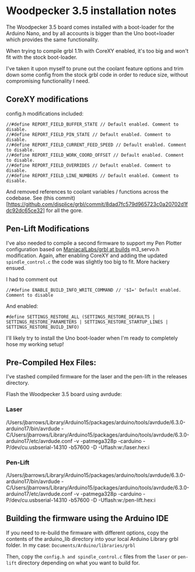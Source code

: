 # Woodpecker 3.5 installation notes

The Woodpecker 3.5 board comes installed with a boot-loader for the Arduino Nano, and by all accounts is bigger than the Uno boot=loader which provides the same functionality.

When trying to compile grbl 1.1h with CoreXY enabled, it's too big and won't fit with the stock boot-loader.

I've taken it upon myself to prune out the coolant feature options and trim down some config from the stock grbl code in order to reduce size, without compromising functionality I need.

## CoreXY modifications

config.h modifications included:
```
//#define REPORT_FIELD_BUFFER_STATE // Default enabled. Comment to disable.
//#define REPORT_FIELD_PIN_STATE // Default enabled. Comment to disable.
//#define REPORT_FIELD_CURRENT_FEED_SPEED // Default enabled. Comment to disable.
//#define REPORT_FIELD_WORK_COORD_OFFSET // Default enabled. Comment to disable.
//#define REPORT_FIELD_OVERRIDES // Default enabled. Comment to disable.
//#define REPORT_FIELD_LINE_NUMBERS // Default enabled. Comment to disable.
```
And removed references to coolant variables / functions across the codebase. See (this commit)[https://github.com/djsplice/grbl/commit/8dad7fc579d965723c0a20702d1fdc92dc65ce32] for all the gore.

## Pen-Lift Modifications 
I've also needed to compile a second firmware to support my Pen Plotter configuration based on [ManiacalLabs/grbl at builds](https://github.com/ManiacalLabs/grbl/tree/builds) m3_servo.h modification. Again, after enabling CoreXY and adding the updated `spindle_control.c` the code was slightly too big to fit. More hackery ensued.

I had to comment out
```
//#define ENABLE_BUILD_INFO_WRITE_COMMAND // '$I=' Default enabled. Comment to disable
```

And enabled:
```
#define SETTINGS_RESTORE_ALL (SETTINGS_RESTORE_DEFAULTS | SETTINGS_RESTORE_PARAMETERS | SETTINGS_RESTORE_STARTUP_LINES | SETTINGS_RESTORE_BUILD_INFO)
```

I'll likely try to install the Uno boot-loader when I'm ready to completely hose my working setup!

## Pre-Compiled Hex Files:

I've stashed compiled firmware for the laser and the pen-lift in the releases directory.

Flash the Woodpecker 3.5 board using avrdude:

### Laser
/Users/jbarrows/Library/Arduino15/packages/arduino/tools/avrdude/6.3.0-arduino17/bin/avrdude -C/Users/jbarrows/Library/Arduino15/packages/arduino/tools/avrdude/6.3.0-arduino17/etc/avrdude.conf -v -patmega328p -carduino -P/dev/cu.usbserial-14310 -b57600 -D -Uflash:w:/laser.hex:i

### Pen-Lift
/Users/jbarrows/Library/Arduino15/packages/arduino/tools/avrdude/6.3.0-arduino17/bin/avrdude -C/Users/jbarrows/Library/Arduino15/packages/arduino/tools/avrdude/6.3.0-arduino17/etc/avrdude.conf -v -patmega328p -carduino -P/dev/cu.usbserial-14310 -b57600 -D -Uflash:w:/pen-lift.hex:i


## Building the firmware using the Arduino IDE

If you need to re-build the firmware with different options, copy the contents of the arduino_lib directory into your local Arduino Library grbl folder. In my case: `Documents/Arduino/libraries/grbl`

Then, copy the `config.h and spindle_control.c` files from the `laser` or `pen-lift` directory depending on what you want to build for.
